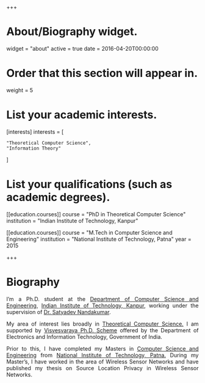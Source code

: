 +++
# About/Biography widget.
widget = "about"
active = true
date = 2016-04-20T00:00:00

# Order that this section will appear in.
weight = 5

# List your academic interests.
[interests]
  interests = [
   
    "Theoretical Computer Science",
    "Information Theory"
  ]

# List your qualifications (such as academic degrees).
[[education.courses]]
  course = "PhD in Theoretical Computer Science"
  institution = "Indian Institute of Technology, Kanpur"
  

[[education.courses]]
  course = "M.Tech in Computer Science and Engineering"
  institution = "National Institute of Technology, Patna"
  year = 2015

+++

# Biography
<div align="justify">
I’m a Ph.D. student at the <a href="https://www.cse.iitk.ac.in/">Department of Computer Science and Engineering</a>, <a href="https://www.iitk.ac.in/">Indian Institute of Technology, Kanpur</a>, working under the supervision of <a href="https://www.cse.iitk.ac.in/users/satyadev/">Dr. Satyadev Nandakumar</a>. <br>

My area of interest lies broadly in <a href="https://en.wikipedia.org/wiki/Theoretical_computer_science">Theoretical Computer Science.</a> I am supported by <a href="https://phd.medialabasia.in/"> Visvesvaraya Ph.D. Scheme</a> offered by the Department of Electronics and Information Technology, Government of India.<br>

Prior to this, I have completed my Masters in <a href="http://www.nitp.ac.in/php/cse_dept.php">Computer Science and Engineering</a> from  <a href="http://www.nitp.ac.in/">National Institute of Technology, Patna.</a> During my Master’s, I have worked in the area of Wireless Sensor Networks and have published my thesis on Source Location Privacy in Wireless Sensor Networks.
</div>
